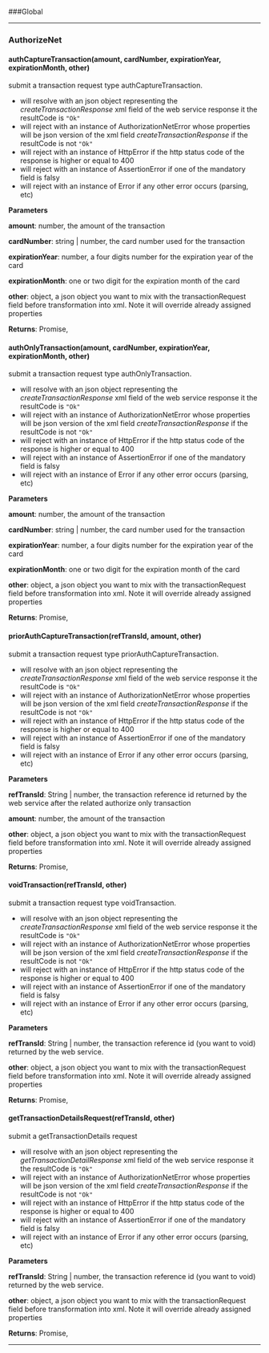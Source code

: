 ###Global





---

### AuthorizeNet



#### authCaptureTransaction(amount, cardNumber, expirationYear, expirationMonth, other) 

<p> submit a transaction request type authCaptureTransaction. </p>
<ul>
 <li>will resolve with an json object representing the <em>createTransactionResponse</em> xml field of the web service response it the resultCode is <code>"Ok"</code></li>
 <li>will reject with an instance of AuthorizationNetError whose properties will be json version of the xml field <em>createTransactionResponse</em> if the resultCode is not <code>"Ok"</code></li>
 <li>will reject with an instance of HttpError if the http status code of the response is higher or equal to 400</li>
 <li>will reject with an instance of AssertionError if one of the mandatory field is falsy</li>
 <li>will reject with an instance of Error if any other error occurs (parsing, etc)</li>
</ul>

**Parameters**

**amount**: number, the amount of the transaction

**cardNumber**: string | number, the card number used for the transaction

**expirationYear**: number, a four digits number for the expiration year of the card

**expirationMonth**: one or two digit for the expiration month of the card

**other**: object, a json object you want to mix with the transactionRequest field before transformation into xml. Note it will override already assigned properties

**Returns**: Promise, 
#### authOnlyTransaction(amount, cardNumber, expirationYear, expirationMonth, other) 

<p> submit a transaction request type authOnlyTransaction. </p>
 <ul>
 <li>will resolve with an json object representing the <em>createTransactionResponse</em> xml field of the web service response it the resultCode is <code>"Ok"</code></li>
 <li>will reject with an instance of AuthorizationNetError whose properties will be json version of the xml field <em>createTransactionResponse</em> if the resultCode is not <code>"Ok"</code></li>
 <li>will reject with an instance of HttpError if the http status code of the response is higher or equal to 400</li>
 <li>will reject with an instance of AssertionError if one of the mandatory field is falsy</li>
 <li>will reject with an instance of Error if any other error occurs (parsing, etc)</li>
</ul>

**Parameters**

**amount**: number, the amount of the transaction

**cardNumber**: string | number, the card number used for the transaction

**expirationYear**: number, a four digits number for the expiration year of the card

**expirationMonth**: one or two digit for the expiration month of the card

**other**: object, a json object you want to mix with the transactionRequest field before transformation into xml. Note it will override already assigned properties

**Returns**: Promise, 
#### priorAuthCaptureTransaction(refTransId, amount, other) 

<p> submit a transaction request type priorAuthCaptureTransaction. </p>
 <ul>
 <li>will resolve with an json object representing the <em>createTransactionResponse</em> xml field of the web service response it the resultCode is <code>"Ok"</code></li>
 <li>will reject with an instance of AuthorizationNetError whose properties will be json version of the xml field <em>createTransactionResponse</em> if the resultCode is not <code>"Ok"</code></li>
 <li>will reject with an instance of HttpError if the http status code of the response is higher or equal to 400</li>
 <li>will reject with an instance of AssertionError if one of the mandatory field is falsy</li>
 <li>will reject with an instance of Error if any other error occurs (parsing, etc)</li>
</ul>

**Parameters**

**refTransId**: String | number, the transaction reference id returned by the web service after the related authorize only transaction

**amount**: number, the amount of the transaction

**other**: object, a json object you want to mix with the transactionRequest field before transformation into xml. Note it will override already assigned properties

**Returns**: Promise, 
#### voidTransaction(refTransId, other) 

<p> submit a transaction request type voidTransaction. </p>
 <ul>
 <li>will resolve with an json object representing the <em>createTransactionResponse</em> xml field of the web service response it the resultCode is <code>"Ok"</code></li>
 <li>will reject with an instance of AuthorizationNetError whose properties will be json version of the xml field <em>createTransactionResponse</em> if the resultCode is not <code>"Ok"</code></li>
 <li>will reject with an instance of HttpError if the http status code of the response is higher or equal to 400</li>
 <li>will reject with an instance of AssertionError if one of the mandatory field is falsy</li>
 <li>will reject with an instance of Error if any other error occurs (parsing, etc)</li>
</ul>

**Parameters**

**refTransId**: String | number, the transaction reference id (you want to void) returned by the web service.

**other**: object, a json object you want to mix with the transactionRequest field before transformation into xml. Note it will override already assigned properties

**Returns**: Promise, 
#### getTransactionDetailsRequest(refTransId, other) 

<p> submit a getTransactionDetails request </p>
 <ul>
 <li>will resolve with an json object representing the <em>getTransactionDetailResponse</em> xml field of the web service response it the resultCode is <code>"Ok"</code></li>
 <li>will reject with an instance of AuthorizationNetError whose properties will be json version of the xml field <em>createTransactionResponse</em> if the resultCode is not <code>"Ok"</code></li>
 <li>will reject with an instance of HttpError if the http status code of the response is higher or equal to 400</li>
 <li>will reject with an instance of AssertionError if one of the mandatory field is falsy</li>
 <li>will reject with an instance of Error if any other error occurs (parsing, etc)</li>
</ul>

**Parameters**

**refTransId**: String | number, the transaction reference id (you want to void) returned by the web service.

**other**: object, a json object you want to mix with the transactionRequest field before transformation into xml. Note it will override already assigned properties

**Returns**: Promise, 


---








